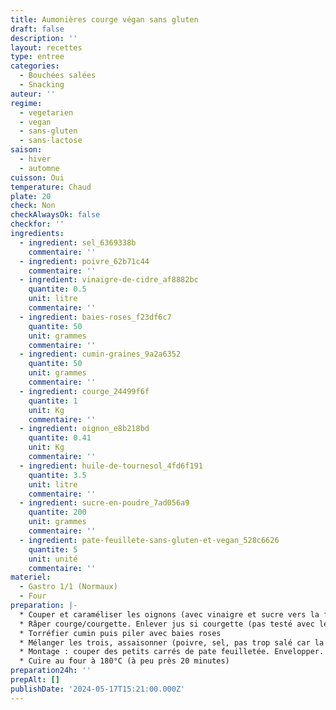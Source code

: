 ```yaml
---
title: Aumonières courge végan sans gluten
draft: false
description: ''
layout: recettes
type: entree
categories:
  - Bouchées salées
  - Snacking
auteur: ''
regime:
  - vegetarien
  - vegan
  - sans-gluten
  - sans-lactose
saison:
  - hiver
  - automne
cuisson: Oui
temperature: Chaud
plate: 20
check: Non
checkAlwaysOk: false
checkfor: ''
ingredients:
  - ingredient: sel_6369338b
    commentaire: ''
  - ingredient: poivre_62b71c44
    commentaire: ''
  - ingredient: vinaigre-de-cidre_af8882bc
    quantite: 0.5
    unit: litre
    commentaire: ''
  - ingredient: baies-roses_f23df6c7
    quantite: 50
    unit: grammes
    commentaire: ''
  - ingredient: cumin-graines_9a2a6352
    quantite: 50
    unit: grammes
    commentaire: ''
  - ingredient: courge_24499f6f
    quantite: 1
    unit: Kg
    commentaire: ''
  - ingredient: oignon_e8b218bd
    quantite: 0.41
    unit: Kg
    commentaire: ''
  - ingredient: huile-de-tournesol_4fd6f191
    quantite: 3.5
    unit: litre
    commentaire: ''
  - ingredient: sucre-en-poudre_7ad056a9
    quantite: 200
    unit: grammes
    commentaire: ''
  - ingredient: pate-feuillete-sans-gluten-et-vegan_528c6626
    quantite: 5
    unit: unité
    commentaire: ''
materiel:
  - Gastro 1/1 (Normaux)
  - Four
preparation: |-
  * Couper et caraméliser les oignons (avec vinaigre et sucre vers la fin)
  * Râper courge/courgette. Enlever jus si courgette (pas testé avec les courgettes)
  * Torréfier cumin puis piler avec baies roses
  * Mélanger les trois, assaisonner (poivre, sel, pas trop salé car la feta sale)
  * Montage : couper des petits carrés de pate feuilletée. Envelopper.
  * Cuire au four à 180°C (à peu près 20 minutes)
preparation24h: ''
prepAlt: []
publishDate: '2024-05-17T15:21:00.000Z'
---
```



